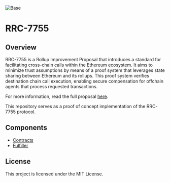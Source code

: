 ![Base](logo.webp)

# RRC-7755

## Overview

RRC-7755 is a Rollup Improvement Proposal that introduces a standard for facilitating cross-chain calls within the Ethereum ecosystem. It aims to minimize trust assumptions by means of a proof system that leverages state sharing between Ethereum and its rollups. This proof system verifies destination chain call execution, enabling secure compensation for offchain agents that process requested transactions.

For more information, read the full proposal [here](https://github.com/ethereum/RIPs/blob/master/RIPS/rip-7755.md).

This repository serves as a proof of concept implementation of the RRC-7755 protocol.

## Components

- [Contracts](./contracts/README.md)
- [Fulfiller](./services/ts-filler/README.md)

## License

This project is licensed under the MIT License.
